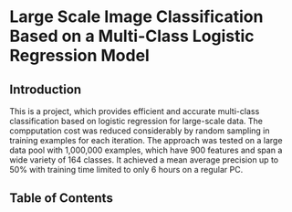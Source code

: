 Large Scale Image Classification Based on a Multi-Class Logistic Regression Model
=======================

## Introduction
This is a project, which provides efficient and accurate multi-class classification based on logistic regression for large-scale data. The compputation cost was reduced considerably by random sampling in training examples for each iteration. The approach was tested on a large data pool with 1,000,000 examples, which have 900 features and span a wide variety of 164 classes. It achieved a mean average precision up to 50% with training time limited to only 6 hours on a regular PC.

## Table of Contents


